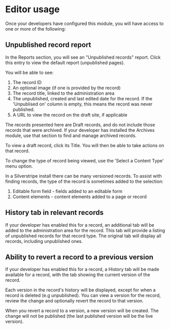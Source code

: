 # Editor usage

Once your developers have configured this module, you will have access to one or more of the following:

## Unpublished record report

In the Reports section, you will see an "Unpublished records" report. Click this entry to view the default report (unpublished pages).

You will be able to see:
1. The record ID
1. An optional image (if one is provided by the record)
1. The record title, linked to the administration area
1. The unpublished, created and last edited date for the record. If the 'Unpublised on' column is empty, this means the record was never published.
1. A URL to view the record on the draft site, if applicable

The records presented here are Draft records, and do not include those records that were archived. If your developer has installed the Archives module, use that section to find and manage archived records.

To view a draft record, click its Title. You will then  be able to take actions on that record.

To change the type of record being viewed, use the 'Select a Content Type' menu option.

In a Silverstripe install there can be many versioned records. To assist with finding records, the type of the record is sometimes added to the selection:

1. Editable form field - fields added to an editable form
1. Content elements - content elements added to a page or record

## History tab in relevant records

If your developer has enabled this for a record, an additional tab will be added to the administration area for the record. This tab will provide a listing of unpublished records for that record type. The original tab will display all records, including unpublished ones.

## Ability to revert a record to a previous version

If your developer has enabled this for a record, a History tab will be made available for a record, with the tab showing the current version of the record.

Each version in the record's history will be displayed, except for when a record is deleted (e.g unpublished). You can view a version for the record, review the change and optionally revert the record to that version.

When you revert a record to a version, a new version will be created. The change will not be published (the last published version will be the live version).
